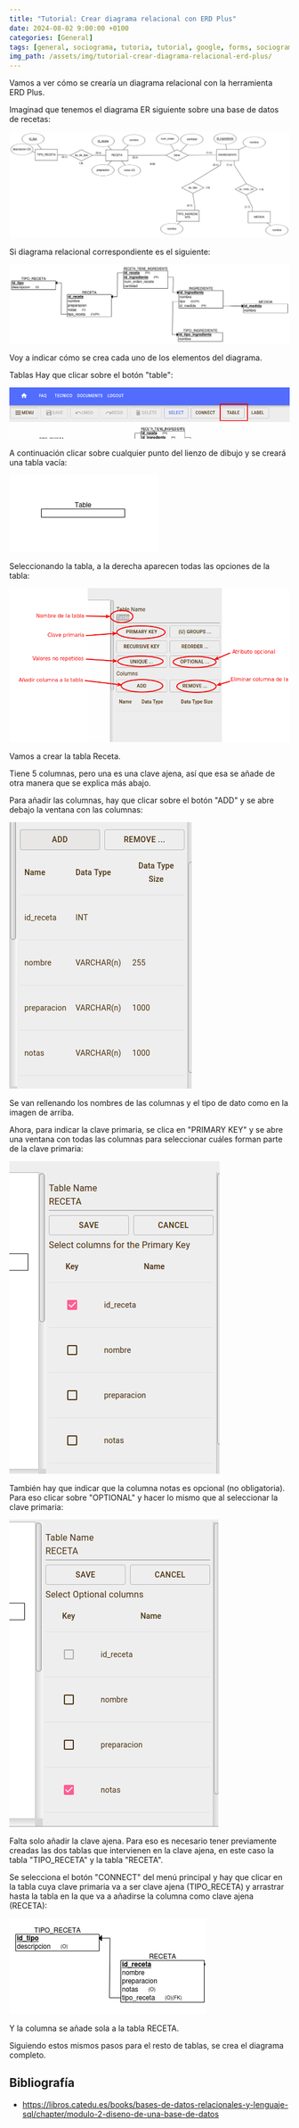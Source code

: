 ```yaml
---
title: "Tutorial: Crear diagrama relacional con ERD Plus"
date: 2024-08-02 9:00:00 +0100
categories: [General]
tags: [general, sociograma, tutoria, tutorial, google, forms, sociogram, add on, alumnos, clase, dinamica, gratis, free]
img_path: /assets/img/tutorial-crear-diagrama-relacional-erd-plus/
---
```


Vamos a ver cómo se crearía un diagrama relacional con la herramienta ERD Plus.

Imaginad que tenemos el diagrama ER siguiente sobre una base de datos de recetas:

![alt text](recetas-er.png)

Si diagrama relacional correspondiente es el siguiente:

![alt text](recetas-relacional.png)

Voy a indicar cómo se crea cada uno de los elementos del diagrama.

Tablas
Hay que clicar sobre el botón "table":

![alt text](boton-table.png)

 A continuación clicar sobre cualquier punto del lienzo de dibujo y se creará una tabla vacía:

![alt text](tabla-vacia.png)

Seleccionando la tabla, a la derecha aparecen todas las opciones de la tabla:

![alt text](propiedades-tabla2.png)

Vamos a crear la tabla Receta.

Tiene 5 columnas, pero una es una clave ajena, así que esa se añade de otra manera que se explica más abajo.

Para añadir las columnas, hay que clicar sobre el botón "ADD" y se abre debajo la ventana con las columnas:

![alt text](columnas-receta.png)

Se van rellenando los nombres de las columnas y el tipo de dato como en la imagen de arriba.

Ahora, para indicar la clave primaria, se clica en "PRIMARY KEY" y se abre una ventana con todas las columnas para seleccionar cuáles forman parte de la clave primaria:

![alt text](clave-primaria-recetas.png)

También hay que indicar que la columna notas es opcional (no obligatoria). Para eso clicar sobre "OPTIONAL" y hacer lo mismo que al seleccionar la clave primaria:

![alt text](opcionales-receta.png)

Falta solo añadir la clave ajena. Para eso es necesario tener previamente creadas las dos tablas que intervienen en la clave ajena, en este caso la tabla "TIPO_RECETA" y la tabla "RECETA".

Se selecciona el botón "CONNECT" del menú principal y hay que clicar en la tabla cuya clave primaria va a ser clave ajena (TIPO_RECETA) y arrastrar hasta la tabla en la que va a añadirse la columna como clave ajena (RECETA):

![alt text](clave-ajena-receta.png)

Y la columna se añade sola a la tabla RECETA.

Siguiendo estos mismos pasos para el resto de tablas, se crea el diagrama completo.

## Bibliografía

- <https://libros.catedu.es/books/bases-de-datos-relacionales-y-lenguaje-sql/chapter/modulo-2-diseno-de-una-base-de-datos>